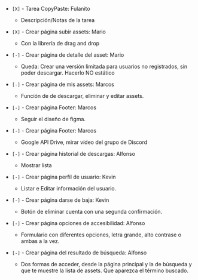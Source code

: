 * `[X]` - Tarea CopyPaste: Fulanito
    - Descripción/Notas de la tarea

* `[X]` - Crear página subir assets: Mario
    - Con la librería de drag and drop

* `[-]` - Crear página de detalle del asset: Mario
    - Queda:
    Crear una versión limitada para usuarios no registrados, sin poder descargar.
    Hacerlo NO estático

* `[-]` - Crear página de mis assets: Marcos
    - Función de de descargar, eliminar y editar assets.

* `[-]` - Crear página Footer: Marcos
    - Seguir el diseño de figma.

* `[-]` - Crear página Footer: Marcos
    - Google API Drive, mirar vídeo del grupo de Discord
    
* `[-]` - Crear página historial de descargas: Alfonso
    - Mostrar lista

* `[-]` - Crear página perfil de usuario: Kevin
  - Listar e Editar información del usuario.

* `[-]` - Crear página darse de baja: Kevin
    - Botón de eliminar cuenta con una segunda confirmación.

* `[-]` - Crear página opciones de accesibilidad: Alfonso
    - Formulario con diferentes opciones, letra grande, alto contrase o ambas a la vez.

* `[-]` - Crear página del resultado de búsqueda: Alfonso
    - Dos formas de acceder, desde la página principal y la de búsqueda y que te muestre la lista de assets.
    Que aparezca el término buscado.